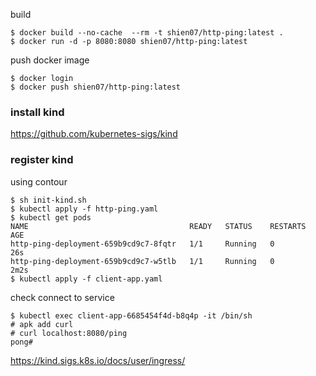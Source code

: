 
build
```
$ docker build --no-cache  --rm -t shien07/http-ping:latest .
$ docker run -d -p 8080:8080 shien07/http-ping:latest
```

push docker image

```
$ docker login
$ docker push shien07/http-ping:latest
```

### install kind
https://github.com/kubernetes-sigs/kind

### register kind

using contour
```
$ sh init-kind.sh
$ kubectl apply -f http-ping.yaml
$ kubectl get pods
NAME                                    READY   STATUS    RESTARTS   AGE
http-ping-deployment-659b9cd9c7-8fqtr   1/1     Running   0          26s
http-ping-deployment-659b9cd9c7-w5tlb   1/1     Running   0          2m2s
$ kubectl apply -f client-app.yaml
```

check connect to service
```
$ kubectl exec client-app-6685454f4d-b8q4p -it /bin/sh
# apk add curl
# curl localhost:8080/ping
pong#
```

https://kind.sigs.k8s.io/docs/user/ingress/
